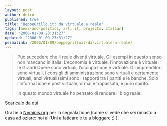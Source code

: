```yaml
---
layout: post
author: detro
published: true
title: "BeppeGrillo.it: da virtuale a reale"
tags: [news-and-politics, art, it, projects, italian]
date: "2006-01-09 23:31:27"
updated: "2006-01-09 23:31:27"
permalink: /2006/01/09/beppegrilloit-da-virtuale-a-reale/
---
```


<blockquote>Può succedere che il reale diventi virtuale.
Gli esempi in questo senso non mancano in Italia.
L’economia è virtuale, l’innovazione è virtuale, le Grandi Opere sono virtuali, l’occupazione è virtuale.
Gli imprenditori sono virtuali, i consigli di amministrazione sono virtuali e certamente virtuali, anzi virtualissimi sono i rapporti tra i partiti e le banche.
Solo l’informazione è post virtuale, ormai è trapassata, è puro spirito.

In questo mondo virtuale ho pensato di rendere il blog reale.</blockquote>

<a href="http://www.beppegrillo.it/magazine.php">Scaricalo da qui</a>

Grazie a <a target="_new" href="http://blog.neminis.org/il-blog-di-beppe-grillo-diventa-cartaceo.xhtml">Neminis.org</a> per la segnalazione (come si vede che sei rimasto a casa ad oziare: noi all'Uni a faticare e tu a bloggare ;) ).

